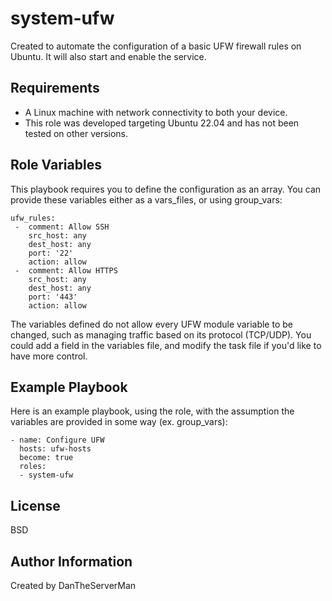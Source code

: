 system-ufw
=========

Created to automate the configuration of a basic UFW firewall rules on Ubuntu. It will also start and enable the service.

Requirements
------------

- A Linux machine with network connectivity to both your device.
- This role was developed targeting Ubuntu 22.04 and has not been tested on other versions.

Role Variables
--------------
 
This playbook requires you to define the configuration as an array. You can provide these variables either as a vars_files, or using group_vars:

```
ufw_rules:
 -  comment: Allow SSH
    src_host: any
    dest_host: any
    port: '22'
    action: allow
 -  comment: Allow HTTPS
    src_host: any
    dest_host: any
    port: '443'
    action: allow
```

The variables defined do not allow every UFW module variable to be changed, such as managing traffic based on its protocol (TCP/UDP). You could add a field in the variables file, and modify the task file if you'd like to have more control. 

Example Playbook
----------------

Here is an example playbook, using the role, with the assumption the variables are provided in some way (ex. group_vars):
```
- name: Configure UFW
  hosts: ufw-hosts 
  become: true
  roles:
  - system-ufw
```
License
-------

BSD

Author Information
------------------

Created by DanTheServerMan